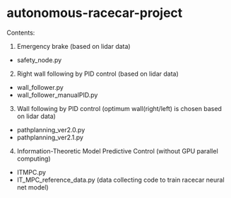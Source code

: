 # autonomous-racecar-project

Contents:
1) Emergency brake (based on lidar data)
  - safety_node.py
2) Right wall following by PID control (based on lidar data)
  - wall_follower.py
  - wall_follower_manualPID.py
3) Wall following by PID control (optimum wall(right/left) is chosen based on lidar data)
  - pathplanning_ver2.0.py
  - pathplanning_ver2.1.py
4) Information-Theoretic Model Predictive Control (without GPU parallel computing)
  - ITMPC.py
  - IT_MPC_reference_data.py (data collecting code to train racecar neural net model)
  

